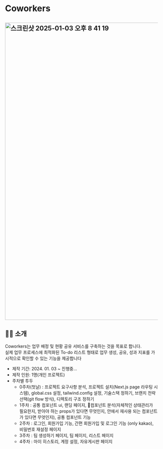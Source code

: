 # Coworkers
## <img width="980" alt="스크린샷 2025-01-03 오후 8 41 19" src="https://github.com/user-attachments/assets/15746a1f-65f6-4eaf-8f57-a632c54cff63" />

## 💁‍♂️ 소개
Coworkers는 업무 배정 및 현황 공유 서비스를 구축하는 것을 목표로 합니다.</br>
실제 업무 프로세스에 최적화된 To-do 리스트 형태로 업무 생성, 공유, 성과 지표를 가시적으로 확인할 수 있는 기능을 제공합니다 </br>
- 제작 기간: 2024. 01. 03 ~ 진행중...
- 제작 인원: 1명(개인 프로젝트)
- 주차별 투두
  - 0주차(첫날) : 프로젝트 요구사항 분석, 프로젝트 설치(Next.js page 라우팅 시스템), global.css 설정, tailwind.config 설정, 기술스택 정하기, 브랜치 전략 선택(git flow 방식), 디렉토리 구조 정하기
  - 1주차 : 공통 컴포넌트 ui, 랜딩 페이지, 컴포넌트 분석(자체적인 상태관리가 필요한지, 받아야 하는 props가 있다면 무엇인지, 안에서 재사용 되는 컴포넌트가 있다면 무엇인지), 공통 컴포넌트 기능
  - 2주차 : 로그인, 회원가입 기능, 간편 회원가입 및 로그인 기능 (only kakao), 비밀번호 재설정 페이지
  - 3주차 : 팀 생성하기 페이지, 팀 페이지, 리스트 페이지
  - 4주차 : 마이 히스토리, 계정 설정, 자유게시판 페이지



